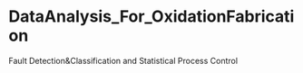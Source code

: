 # DataAnalysis_For_OxidationFabrication
Fault Detection&amp;Classification and Statistical Process Control
